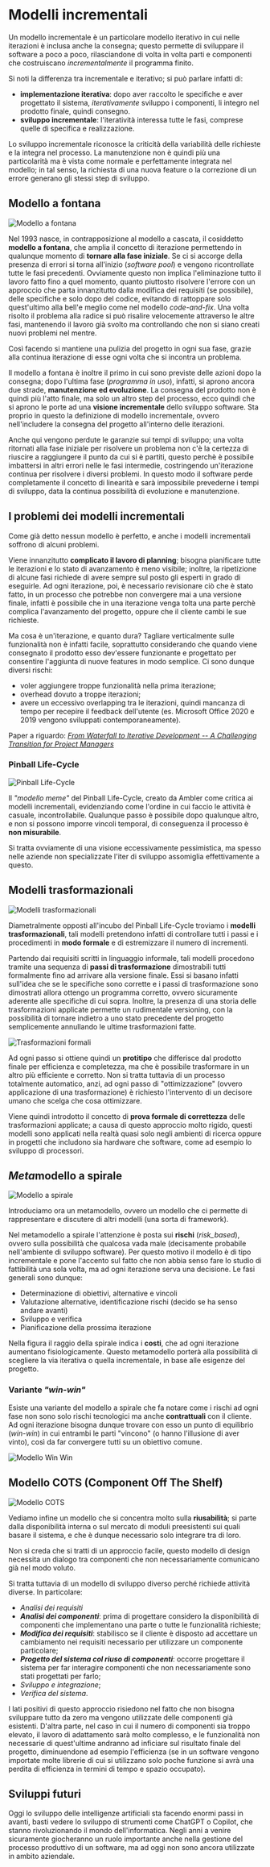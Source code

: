 # Modelli incrementali

Un modello incrementale è un particolare modello iterativo in cui nelle iterazioni è inclusa anche la consegna; questo permette di sviluppare il software a poco a poco, rilasciandone di volta in volta parti e componenti che costruiscano _incrementalmente_ il programma finito.

Si noti la differenza tra incrementale e iterativo; si può parlare infatti di:

- __implementazione iterativa__: dopo aver raccolto le specifiche e aver progettato il sistema, _iterativamente_ sviluppo i componenti, li integro nel prodotto finale, quindi consegno.
- __sviluppo incrementale__: l'iteratività interessa tutte le fasi, comprese quelle di specifica e realizzazione.  

Lo sviluppo incrementale riconosce la criticità della variabilità delle richieste e la integra nel processo. 
La manutenzione non è quindi più una particolarità ma è vista come normale e perfettamente integrata nel modello; in tal senso, la richiesta di una nuova feature o la correzione di un errore generano gli stessi step di sviluppo.

## Modello a fontana

![Modello a fontana](/assets/02_fountain-model.png)

Nel 1993 nasce, in contrapposizione al modello a cascata, il cosiddetto __modello a fontana__, che amplia il concetto di iterazione permettendo in qualunque momento di __tornare alla fase iniziale__.
Se ci si accorge della presenza di errori si torna all'inizio (_software pool_) e vengono ricontrollate tutte le fasi precedenti. Ovviamente questo non implica l'eliminazione tutto il lavoro fatto fino a quel momento, quanto piuttosto risolvere l'errore con un approccio che parta innanzitutto dalla modifica dei requisiti (se possibile), delle specifiche e solo dopo del codice, evitando di rattoppare solo quest'ultimo alla bell'e meglio come nel modello _code-and-fix_. Una volta risolto il problema alla radice si può risalire velocemente attraverso le altre fasi, mantenendo il lavoro già svolto ma controllando che non si siano creati nuovi problemi nel mentre.

Così facendo si mantiene una pulizia del progetto in ogni sua fase, grazie alla continua iterazione di esse ogni volta che si incontra un problema.

Il modello a fontana è inoltre il primo in cui sono previste delle azioni dopo la consegna; dopo l'ultima fase (_programma in uso_), infatti, si aprono ancora due strade, __manutenzione ed evoluzione__. La consegna del prodotto non è quindi più l'atto finale, ma solo un altro step del processo, ecco quindi che si aprono le porte ad una __visione incrementale__ dello sviluppo software.
Sta proprio in questo la definizione di modello incrementale, ovvero nell'includere la consegna del progetto all'interno delle iterazioni.

Anche qui vengono perdute le garanzie sui tempi di sviluppo; una volta ritornati alla fase iniziale per risolvere un problema non c'è la certezza di riuscire a raggiungere il punto da cui si è partiti, questo perchè è possibile imbattersi in altri errori nelle le fasi intermedie, costringendo un'iterazione continua per risolvere i diversi problemi.
In questo modo il software perde completamente il concetto di linearità e sarà impossibile prevederne i tempi di sviluppo, data la continua possibilità di evoluzione e manutenzione.

## I problemi dei modelli incrementali

Come già detto nessun modello è perfetto, e anche i modelli incrementali soffrono di alcuni problemi.

Viene innanzitutto __complicato il lavoro di planning__; bisogna pianificare tutte le iterazioni e lo stato di avanzamento è meno visibile; inoltre, la ripetizione di alcune fasi richiede di avere sempre sul posto gli esperti in grado di eseguirle.
Ad ogni iterazione, poi, è necessario revisionare ciò che è stato fatto, in un processo che potrebbe non convergere mai a una versione finale, infatti è possibile che in una iterazione venga tolta una parte perchè complica l'avanzamento del progetto, oppure che il cliente cambi le sue richieste.

Ma cosa è un'iterazione, e quanto dura? Tagliare verticalmente sulle funzionalità non è infatti facile, soprattutto considerando che quando viene consegnato il prodotto esso dev'essere funzionante e progettato per consentire l'aggiunta di nuove features in modo semplice.
Ci sono dunque diversi rischi:

- voler aggiungere troppe funzionalità nella prima iterazione;
- overhead dovuto a troppe iterazioni;
- avere un eccessivo overlapping tra le iterazioni, quindi mancanza di tempo per recepire il feedback dell'utente (es. Microsoft Office 2020 e 2019 vengono sviluppati contemporaneamente).

Paper a riguardo: [_From Waterfall to Iterative Development -- A
Challenging Transition for Project Managers_](https://bit.ly/3SYYs8y)

### Pinball Life-Cycle

![Pinball Life-Cycle](/assets/02_pinball-life-cycle.png)

Il _"modello meme"_ del Pinball Life-Cycle, creato da Ambler come critica ai modelli incrementali, evidenziando come l'ordine in cui faccio le attività è casuale, incontrollabile. Qualunque passo è possibile dopo qualunque altro, e non si possono imporre vincoli temporal, di conseguenza il processo è __non misurabile__.

Si tratta ovviamente di una visione eccessivamente pessimistica, ma spesso nelle aziende non specializzate l'iter di sviluppo assomiglia effettivamente a questo.

## Modelli trasformazionali

![Modelli trasformazionali](/assets/02_transformational-models.png)

Diametralmente opposti all'incubo del Pinball Life-Cycle troviamo i __modelli trasformazionali__, tali modelli pretendono infatti di controllare tutti i passi e i procedimenti in __modo formale__ e di estremizzare il numero di incrementi.

Partendo dai requisiti scritti in linguaggio informale, tali modelli procedono tramite una sequenza di __passi di trasformazione__ dimostrabili tutti formalmente fino ad arrivare alla versione finale.
Essi si basano infatti sull'idea che se le specifiche sono corrette e i passi di trasformazione sono dimostrati allora ottengo un programma corretto, ovvero sicuramente aderente alle specifiche di cui sopra. Inoltre, la presenza di una storia delle trasformazioni applicate permette un rudimentale versioning, con la possibilità di tornare indietro a uno stato precedente del progetto semplicemente annullando le ultime trasformazioni fatte.

![Trasformazioni formali](/assets/02_formal-transformations.jpg)

Ad ogni passo si ottiene quindi un __protitipo__ che differisce dal prodotto finale per efficienza e completezza, ma che è possibile trasformare in un altro più efficiente e corretto. Non si tratta tuttavia di un processo totalmente automatico, anzi, ad ogni passo di "ottimizzazione" (ovvero applicazione di una trasformazione) è richiesto l'intervento di un decisore umano che scelga che cosa ottimizzare.

Viene quindi introdotto il concetto di __prova formale di correttezza__ delle trasformazioni applicate; a causa di questo approccio molto rigido, questi modelli sono applicati nella realtà quasi solo negli ambienti di ricerca oppure in progetti che includono sia hardware che software, come ad esempio lo sviluppo di processori.

## <i>Meta</i>modello a spirale

![Modello a spirale](/assets/02_spiral-model.png)

Introduciamo ora un metamodello, ovvero un modello che ci permette di rappresentare e discutere di altri modelli (una sorta di framework).

Nel metamodello a spirale l'attenzione è posta sui __rischi__ (_risk_based_), ovvero sulla possibilità che qualcosa vada male (decisamente probabile nell'ambiente di sviluppo software).
Per questo motivo il modello è di tipo incrementale e pone l'accento sul fatto che non abbia senso fare lo studio di fattibilità una sola volta, ma ad ogni iterazione serva una decisione. Le fasi generali sono dunque:

- Determinazione di obiettivi, alternative e vincoli
- Valutazione alternative, identificazione rischi (decido se ha senso andare avanti)
- Sviluppo e verifica
- Pianificazione della prossima iterazione

Nella figura il raggio della spirale indica i __costi__, che ad ogni iterazione aumentano fisiologicamente. Questo metamodello porterà alla possibilità di scegliere la via iterativa o quella incrementale, in base alle esigenze del progetto.

### Variante _"win-win"_

Esiste una variante del modello a spirale che fa notare come i rischi ad ogni fase non sono solo rischi tecnologici ma anche __contrattuali__ con il cliente. Ad ogni iterazione bisogna dunque trovare con esso un punto di equilibrio (_win-win_) in cui entrambi le parti "vincono" (o hanno l'illusione di aver vinto), così da far convergere tutti su un obiettivo comune.

![Modello Win Win](/assets/02_win_win.png)

## Modello COTS (Component Off The Shelf)

![Modello COTS](/assets/02_cots.png)

Vediamo infine un modello che si concentra molto sulla __riusabilità__; si parte dalla disponibilità interna o sul mercato di moduli preesistenti sui quali basare il sistema, e che è dunque necessario solo integrare tra di loro.

Non si creda che si tratti di un approccio facile, questo modello di design necessita un dialogo tra componenti che non necessariamente comunicano già nel modo voluto.

Si tratta tuttavia di un modello di sviluppo diverso perché richiede attività diverse. In particolare:

- _Analisi dei requisiti_
- ___Analisi dei componenti___: prima di progettare considero la disponibilità di componenti che implementano una parte o tutte le funzionalità richieste;
- ___Modifica dei requisiti___: stabilisco se il cliente è disposto ad accettare un cambiamento nei requisiti necessario per utilizzare un componente particolare;
- ___Progetto del sistema col riuso di componenti___: occorre progettare il sistema per far interagire componenti che non necessariamente sono stati progettati per farlo;
- _Sviluppo e integrazione_;
- _Verifica del sistema_.

I lati positivi di questo approccio risiedono nel fatto che non bisogna sviluppare tutto da zero ma vengono utilizzate delle componenti già esistenti.
D'altra parte, nel caso in cui il numero di componenti sia troppo elevato, il lavoro di adattamento sarà molto complesso, e le funzionalità non necessarie di quest'ultime andranno ad inficiare sul risultato finale del progetto, diminuendone ad esempio l'efficienza (se in un software vengono importate molte librerie di cui si utilizzano solo poche funzione si avrà una perdita di efficienza in termini di tempo e spazio occupato).

## Sviluppi futuri
Oggi lo sviluppo delle intelligenze artificiali sta facendo enormi passi in avanti, basti vedere lo sviluppo di strumenti come ChatGPT o Copilot, che stanno rivoluzionando il mondo dell'informatica. 
Negli anni a venire sicuramente giocheranno un ruolo importante anche nella gestione del processo produttivo di un software, ma ad oggi non sono ancora utilizzate in ambito aziendale.
